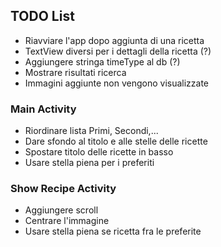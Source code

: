 ## TODO List

* Riavviare l'app dopo aggiunta di una ricetta
* TextView diversi per i dettagli della ricetta (?)
* Aggiungere stringa timeType al db (?)
* Mostrare risultati ricerca
* Immagini aggiunte non vengono visualizzate

### Main Activity

* Riordinare lista Primi, Secondi,...
* Dare sfondo al titolo e alle stelle delle ricette
* Spostare titolo delle ricette in basso
* Usare stella piena per i preferiti

### Show Recipe Activity

* Aggiungere scroll 
* Centrare l'immagine
* Usare stella piena se ricetta fra le preferite
